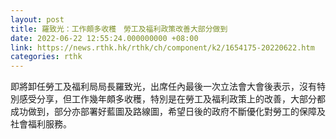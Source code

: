 ```yaml
---
layout: post
title: 羅致光：工作頗多收穫　勞工及福利政策改善大部分做到
date: 2022-06-22 12:55:24.000000000 +08:00
link: https://news.rthk.hk/rthk/ch/component/k2/1654175-20220622.htm
categories: rthk
---
```


即將卸任勞工及福利局局長羅致光，出席任內最後一次立法會大會後表示，沒有特別感受分享，但工作幾年頗多收穫，特別是在勞工及福利政策上的改善，大部分都成功做到，部分亦部署好藍圖及路線圖，希望日後的政府不斷優化對勞工的保障及社會福利服務。
